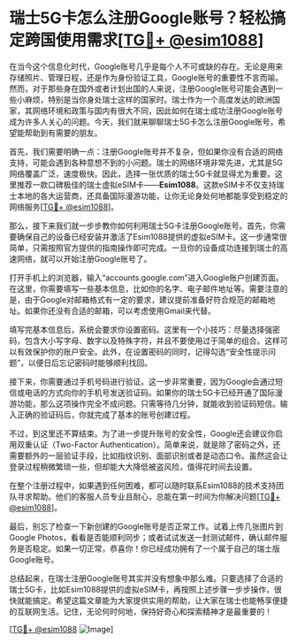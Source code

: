 # 瑞士5G卡怎么注册Google账号？轻松搞定跨国使用需求[[TG💪+ @esim1088](https://t.me/s/esim1088)]

在当今这个信息化时代，Google账号几乎是每个人不可或缺的存在。无论是用来存储照片、管理日程，还是作为身份验证工具，Google账号的重要性不言而喻。然而，对于那些身在国外或者计划出国的人来说，注册Google账号可能会遇到一些小麻烦，特别是当你身处瑞士这样的国家时。瑞士作为一个高度发达的欧洲国家，其网络环境和政策与国内有很大不同，因此如何在瑞士成功注册Google账号成为许多人关心的问题。今天，我们就来聊聊瑞士5G卡怎么注册Google账号，希望能帮助到有需要的朋友。

首先，我们需要明确一点：注册Google账号并不复杂，但如果你没有合适的网络支持，可能会遇到各种意想不到的小问题。瑞士的网络环境非常先进，尤其是5G网络覆盖广泛，速度极快。因此，选择一张优质的瑞士5G卡就显得尤为重要。这里推荐一款口碑极佳的瑞士虚拟eSIM卡——**Esim1088**。这款eSIM卡不仅支持瑞士本地的各大运营商，还具备国际漫游功能，让你无论身处何地都能享受到稳定的网络服务[[TG💪+ @esim1088](https://t.me/s/esim1088)]。

那么，接下来我们就一步步教你如何利用瑞士5G卡注册Google账号。首先，你需要确保自己的设备已经安装并激活了Esim1088提供的虚拟eSIM卡。这一步通常很简单，只需按照官方提供的指南操作即可完成。一旦你的设备成功连接到瑞士的高速网络，就可以开始注册Google账号了。

打开手机上的浏览器，输入“accounts.google.com”进入Google账户创建页面。在这里，你需要填写一些基本信息，比如你的名字、电子邮件地址等。需要注意的是，由于Google对邮箱格式有一定的要求，建议提前准备好符合规范的邮箱地址。如果你还没有合适的邮箱，可以考虑使用Gmail来代替。

填写完基本信息后，系统会要求你设置密码。这里有一个小技巧：尽量选择强密码，包含大小写字母、数字以及特殊字符，并且不要使用过于简单的组合。这样可以有效保护你的账户安全。此外，在设置密码的同时，记得勾选“安全性提示问题”，以便日后忘记密码时能够顺利找回。

接下来，你需要通过手机号码进行验证。这一步非常重要，因为Google会通过短信或电话的方式向你的手机号发送验证码。如果你的瑞士5G卡已经开通了国际漫游功能，那么这项操作完全不成问题。只需等待几分钟，就能收到验证码短信。输入正确的验证码后，你就完成了基本的账号创建过程。

不过，到这里还不算结束。为了进一步提升账号的安全性，Google还会建议你启用双重认证（Two-Factor Authentication）。简单来说，就是除了密码之外，还需要额外的一层验证手段，比如指纹识别、面部识别或者是动态口令。虽然这会让登录过程稍微繁琐一些，但却能大大降低被盗风险，值得花时间去设置。

在整个注册过程中，如果遇到任何困难，都可以随时联系Esim1088的技术支持团队寻求帮助。他们的客服人员专业且耐心，总能在第一时间为你解决问题[[TG💪+ @esim1088](https://t.me/s/esim1088)]。

最后，别忘了检查一下新创建的Google账号是否正常工作。试着上传几张图片到Google Photos，看看是否能顺利同步；或者试试发送一封测试邮件，确认邮件服务是否稳定。如果一切正常，恭喜你！你已经成功拥有了一个属于自己的瑞士版Google账号。

总结起来，在瑞士注册Google账号其实并没有想象中那么难。只要选择了合适的瑞士5G卡，比如Esim1088提供的虚拟eSIM卡，再按照上述步骤一步步操作，很快就能搞定。希望这篇文章能为大家提供实用的帮助，让大家在瑞士也能畅享便捷的互联网生活。记住，无论何时何地，保持好奇心和探索精神才是最重要的！

[[TG💪+ @esim1088](https://t.me/s/esim1088) ![Image](https://i.postimg.cc/4NQfJmqS/Snipaste-2025-05-13-00-14-12.png)]